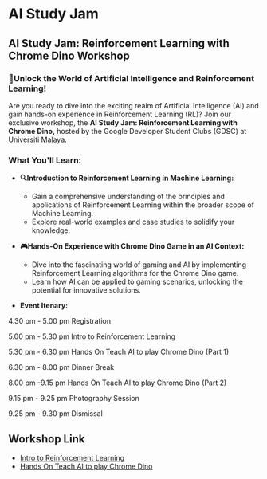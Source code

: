# AI Study Jam

## AI Study Jam: Reinforcement Learning with Chrome Dino Workshop

### 🚀Unlock the World of Artificial Intelligence and Reinforcement Learning!

Are you ready to dive into the exciting realm of Artificial Intelligence (AI) and gain hands-on experience in Reinforcement Learning (RL)? Join our exclusive workshop, the **AI Study Jam: Reinforcement Learning with Chrome Dino,** hosted by the Google Developer Student Clubs (GDSC) at Universiti Malaya.

### What You'll Learn:

- **🔍Introduction to Reinforcement Learning in Machine Learning:**
  * Gain a comprehensive understanding of the principles and applications of Reinforcement Learning within the broader scope of Machine Learning.
  * Explore real-world examples and case studies to solidify your knowledge.

- **🎮Hands-On Experience with Chrome Dino Game in an AI Context:**
  * Dive into the fascinating world of gaming and AI by implementing Reinforcement Learning algorithms for the Chrome Dino game.
  * Learn how AI can be applied to gaming scenarios, unlocking the potential for innovative solutions.

- **Event Itenary:**

4.30 pm - 5.00 pm
Registration

5.00 pm - 5.30 pm
Intro to Reinforcement Learning 

5.30 pm - 6.30 pm
Hands On Teach AI to play Chrome Dino (Part 1)

6.30 pm - 8.00 pm
Dinner Break 

8.00 pm -9.15 pm
Hands On Teach AI to play Chrome Dino (Part 2)

9.15 pm - 9.25 pm
Photography Session

9.25 pm - 9.30 pm
Dismissal

## Workshop Link
* [Intro to Reinforcement Learning](./IntroToRL/README.md)
* [Hands On Teach AI to play Chrome Dino](./HandsOnChromeDino/README.md)

  


